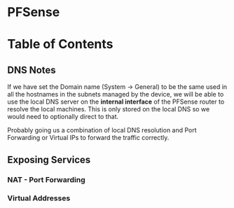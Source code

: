 # PFSense <!-- omit from toc -->

# Table of Contents <!-- omit from toc -->


## DNS Notes
If we have set the Domain name (System -> General) to be the same used in all the hostnames in the subnets managed by the device, we will be able to use the local DNS server on the **internal interface** of the PFSense router to resolve the local machines. This is only stored on the local DNS so we would need to optionally direct to that.

Probably going us a combination of local DNS resolution and Port Forwarding or Virtual IPs to forward the traffic correctly.
## Exposing Services

### NAT - Port Forwarding 

### Virtual Addresses

